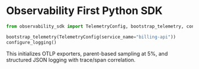 # Observability First Python SDK

```python
from observability_sdk import TelemetryConfig, bootstrap_telemetry, configure_logging

bootstrap_telemetry(TelemetryConfig(service_name="billing-api"))
configure_logging()
```

This initializes OTLP exporters, parent-based sampling at 5%, and structured JSON logging with trace/span correlation.
